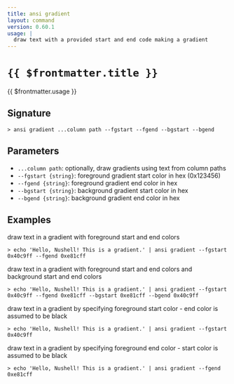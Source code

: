 ```yaml
---
title: ansi gradient
layout: command
version: 0.60.1
usage: |
  draw text with a provided start and end code making a gradient
---
```


# `{{ $frontmatter.title }}`

<div style='white-space: pre-wrap;'>{{ $frontmatter.usage }}</div>

## Signature

`> ansi gradient ...column path --fgstart --fgend --bgstart --bgend`

## Parameters

- `...column path`: optionally, draw gradients using text from column paths
- `--fgstart {string}`: foreground gradient start color in hex (0x123456)
- `--fgend {string}`: foreground gradient end color in hex
- `--bgstart {string}`: background gradient start color in hex
- `--bgend {string}`: background gradient end color in hex

## Examples

draw text in a gradient with foreground start and end colors

```shell
> echo 'Hello, Nushell! This is a gradient.' | ansi gradient --fgstart 0x40c9ff --fgend 0xe81cff
```

draw text in a gradient with foreground start and end colors and background start and end colors

```shell
> echo 'Hello, Nushell! This is a gradient.' | ansi gradient --fgstart 0x40c9ff --fgend 0xe81cff --bgstart 0xe81cff --bgend 0x40c9ff
```

draw text in a gradient by specifying foreground start color - end color is assumed to be black

```shell
> echo 'Hello, Nushell! This is a gradient.' | ansi gradient --fgstart 0x40c9ff
```

draw text in a gradient by specifying foreground end color - start color is assumed to be black

```shell
> echo 'Hello, Nushell! This is a gradient.' | ansi gradient --fgend 0xe81cff
```

